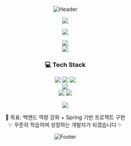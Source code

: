 <div align="center">

  ![Header](https://capsule-render.vercel.app/api?type=waving&color=0:00EEFF,100:0077FF&height=200&section=header&fontSize=50&animation=fadeIn)
  <p></p>

<p align="center">
  <img src="https://readme-typing-svg.herokuapp.com/?font=Fira+Code&weight=600&size=30&duration=2000&pause=2000&color=00FFFF&center=true&vCenter=true&repeat=true&width=600&lines=Chanwoo%20Kim" />
</p>
<p align="center">
  <img src="https://readme-typing-svg.herokuapp.com/?font=Fira+Code&weight=600&size=20&duration=2000&pause=2000&color=DDDDDD&center=true&vCenter=true&repeat=true&width=600&lines=FullStack%20Developer%20in%20Progress" />
</p>
  <p>
    <a href="mailto:rlacksdn1223@naver.com">
      <img src="https://img.shields.io/badge/Email-D14836?logo=gmail&logoColor=white&style=for-the-badge" />
    </a>
    <br>
    <a href="https://velog.io/@cksdn1223/series">
      <img src="https://img.shields.io/badge/Velog-20C997?style=for-the-badge&logo=ghost&logoColor=white" />
    </a>
  </p>




  ### 💻 Tech Stack
  <p align="center">
    <span>
      <img src="https://img.shields.io/badge/JavaScript-F7DF1E?style=for-the-badge&logo=javascript&logoColor=black"/>
      <img src="https://img.shields.io/badge/HTML5-E34F26?style=for-the-badge&logo=html5&logoColor=white"/>
      <img src="https://img.shields.io/badge/CSS3-1572B6?style=for-the-badge&logo=css3&logoColor=white"/>
    </span>
    <br>
    <span>
      <img src="https://img.shields.io/badge/MariaDB-003545?style=for-the-badge&logo=mariadb&logoColor=white"/>
<!--       <img src="https://img.shields.io/badge/Spring-6DB33F?style=for-the-badge&logo=spring&logoColor=white"/> -->
    </span>
    <br>
    <span>
      <img src="https://img.shields.io/badge/Python-3776AB?style=for-the-badge&logo=python&logoColor=white"/>
      <img src="https://img.shields.io/badge/Java-007396?style=for-the-badge&logo=openjdk&logoColor=white"/>
    </span>
  </p>


  <p>
    <img src="https://github-readme-stats.vercel.app/api/top-langs/?username=cksdn1223&theme=tokyonight&layout=compact" />
  </p>




  <p>
    🚀 목표: 백엔드 역량 강화 + Spring 기반 프로젝트 구현  
    <br>✨ 꾸준히 학습하며 성장하는 개발자가 되겠습니다 ✨
  </p>


  
![Footer](https://capsule-render.vercel.app/api?type=waving&color=0:00EEFF,100:0077FF&height=200&section=footer&animation=fadeIn)

</div>
